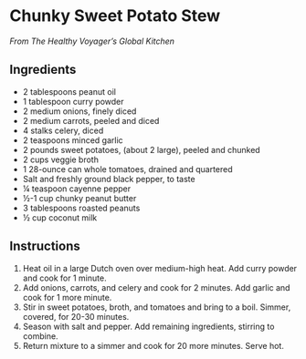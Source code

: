 # Chunky Sweet Potato Stew
*From The Healthy Voyager’s Global Kitchen*

## Ingredients

- 2 tablespoons peanut oil
- 1 tablespoon curry powder
- 2 medium onions, finely diced
- 2 medium carrots, peeled and diced
- 4 stalks celery, diced
- 2 teaspoons minced garlic
- 2 pounds sweet potatoes, (about 2 large), peeled and chunked
- 2 cups veggie broth
- 1 28-ounce can whole tomatoes, drained and quartered
- Salt and freshly ground black pepper, to taste
- ¼ teaspoon cayenne pepper
- ½-1 cup chunky peanut butter
- 3 tablespoons roasted peanuts
- ½ cup coconut milk

## Instructions

1. Heat oil in a large Dutch oven over medium-high heat. Add curry powder and cook for 1 minute.
2. Add onions, carrots, and celery and cook for 2 minutes. Add garlic and cook for 1 more minute.
3. Stir in sweet potatoes, broth, and tomatoes and bring to a boil. Simmer, covered, for 20-30 minutes.
4. Season with salt and pepper. Add remaining ingredients, stirring to combine.
5. Return mixture to a simmer and cook for 20 more minutes. Serve hot.
